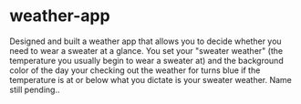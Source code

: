 # weather-app
Designed and built a weather app that allows you to decide whether you need to wear a sweater at a glance. You set your "sweater weather" (the temperature you usually begin to wear a sweater at) and the background color of the day your checking out the weather for turns blue if the temperature is at or below what you dictate is your sweater weather. Name still pending..
